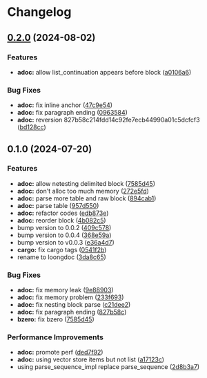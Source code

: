 # Changelog

## [0.2.0](https://github.com/cathaysia/tree-sitter-loongdoc/compare/v0.1.0...v0.2.0) (2024-08-02)


### Features

* **adoc:** allow list_continuation appears before block ([a0106a6](https://github.com/cathaysia/tree-sitter-loongdoc/commit/a0106a6ed668d6c1544b8cbff2a4663b0f66b2c3))


### Bug Fixes

* **adoc:** fix inline anchor ([47c9e54](https://github.com/cathaysia/tree-sitter-loongdoc/commit/47c9e54f436334ca20116f138d460539439129bd))
* **adoc:** fix paragraph ending ([0963584](https://github.com/cathaysia/tree-sitter-loongdoc/commit/09635844e85a97ed721706174da36f04d2bf575e))
* **adoc:** reversion 827b58c214fdd14c92fe7ecb44990a01c5dcfcf3 ([bd128cc](https://github.com/cathaysia/tree-sitter-loongdoc/commit/bd128ccaad56857e0e20155ecf2173166f74a75f))

## 0.1.0 (2024-07-20)


### Features

* **adoc:** allow netesting delimited block ([7585d45](https://github.com/cathaysia/tree-sitter-loongdoc/commit/7585d450d06645f6dcfa0ca9f17bc80b03ec0b12))
* **adoc:** don't alloc too much memory ([272e5fd](https://github.com/cathaysia/tree-sitter-loongdoc/commit/272e5fd63c31a53c11adc4f484812ebdb9c67111))
* **adoc:** parse more table and raw block ([894cab1](https://github.com/cathaysia/tree-sitter-loongdoc/commit/894cab1d3643ebd59d9c0550e6c96d952c0d893c))
* **adoc:** parse table ([957d550](https://github.com/cathaysia/tree-sitter-loongdoc/commit/957d550b96b6509de35e4921f14c29584ceaf012))
* **adoc:** refactor codes ([edb873e](https://github.com/cathaysia/tree-sitter-loongdoc/commit/edb873e870b1bcd0d96fdad7ae9bb5a81c497304))
* **adoc:** reorder block ([4b082c5](https://github.com/cathaysia/tree-sitter-loongdoc/commit/4b082c5c590df2517189eff61422d98dd59d175d))
* bump version to 0.0.2 ([409c578](https://github.com/cathaysia/tree-sitter-loongdoc/commit/409c578da75a28725c28252bb3ab43ded6a85238))
* bump version to 0.0.4 ([368e59a](https://github.com/cathaysia/tree-sitter-loongdoc/commit/368e59a5afd84f980724253ec3d200730ae3818d))
* bump version to v0.0.3 ([e36a4d7](https://github.com/cathaysia/tree-sitter-loongdoc/commit/e36a4d7502e37832101efe1b612bc0bb5a944099))
* **cargo:** fix cargo tags ([0541f2b](https://github.com/cathaysia/tree-sitter-loongdoc/commit/0541f2b0a7e977d03c87464fb176f1b5c96b76aa))
* rename to loongdoc ([3da8c65](https://github.com/cathaysia/tree-sitter-loongdoc/commit/3da8c65e5db50874b9af13319040c0fb74a5c1a2))


### Bug Fixes

* **adoc:** fix memory leak ([9e88903](https://github.com/cathaysia/tree-sitter-loongdoc/commit/9e889038b83c85c2cb06d173f7f101655951868a))
* **adoc:** fix memory problem ([233f693](https://github.com/cathaysia/tree-sitter-loongdoc/commit/233f6930db70590c829f1788b663e53b38d68ef3))
* **adoc:** fix nesting block parse ([c21dee2](https://github.com/cathaysia/tree-sitter-loongdoc/commit/c21dee24ca3254e3f4df7a39c17298b7fb12de28))
* **adoc:** fix paragraph ending ([827b58c](https://github.com/cathaysia/tree-sitter-loongdoc/commit/827b58c214fdd14c92fe7ecb44990a01c5dcfcf3))
* **bzero:** fix bzero ([7585d45](https://github.com/cathaysia/tree-sitter-loongdoc/commit/7585d450d06645f6dcfa0ca9f17bc80b03ec0b12))


### Performance Improvements

* **adoc:** promote perf ([ded7f92](https://github.com/cathaysia/tree-sitter-loongdoc/commit/ded7f92eafeb153978295b09ce06b4ab62ede87f))
* **adoc:** using vector store items but not list ([a17123c](https://github.com/cathaysia/tree-sitter-loongdoc/commit/a17123c53e15ad0376b888161636d9f4fc9b55f4))
* using parse_sequence_impl replace parse_sequence ([2d8b3a7](https://github.com/cathaysia/tree-sitter-loongdoc/commit/2d8b3a77ecc9d01be04ce458426b4fb819b67d60))
